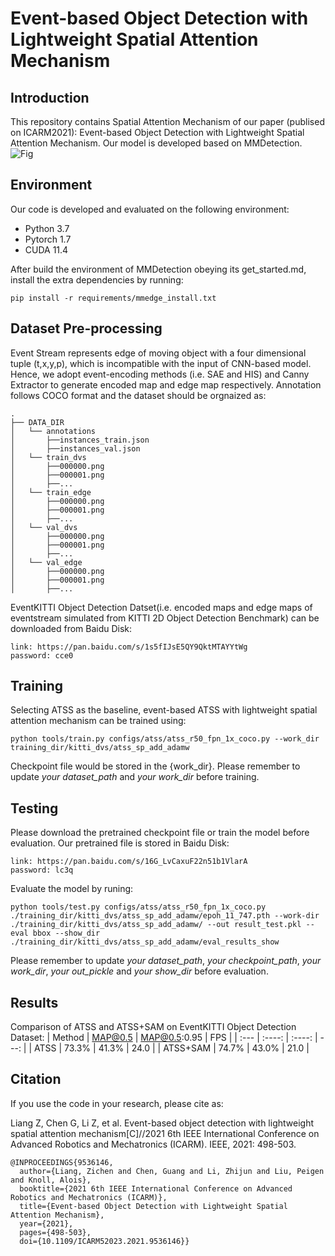 # Event-based Object Detection with Lightweight Spatial Attention Mechanism

## Introduction
This repository contains Spatial Attention Mechanism of our paper (publised on ICARM2021): Event-based Object Detection with Lightweight Spatial Attention Mechanism. Our model is developed based on MMDetection.
![Fig](https://github.com/irence06/mmedge/blob/master/readme/spattend.jpg)


## Environment
Our code is developed and evaluated on the following environment:
* Python 3.7
* Pytorch 1.7
* CUDA 11.4

After build the environment of MMDetection obeying its get_started.md, install the extra dependencies by running:
```
pip install -r requirements/mmedge_install.txt 
```

## Dataset Pre-processing
Event Stream represents edge of moving object with a four dimensional tuple (t,x,y,p), which is incompatible with the input of CNN-based model. Hence, we adopt event-encoding methods (i.e. SAE and HIS) and Canny Extractor to generate encoded map and edge map respectively. Annotation follows COCO format and the dataset should be orgnaized as:

    .
    ├── DATA_DIR
    │   └── annotations
    │       ├──instances_train.json
    │       ├──instances_val.json
    │   └── train_dvs
    │       ├──000000.png
    │       ├──000001.png
    │       ├──...
    │   └── train_edge
    │       ├──000000.png
    │       ├──000001.png
    │       ├──...
    │   └── val_dvs
    │       ├──000000.png
    │       ├──000001.png
    │       ├──...
    │   └── val_edge
    │       ├──000000.png
    │       ├──000001.png
    │       ├──...
    
    
   
EventKITTI Object Detection Datset(i.e. encoded maps and edge maps of eventstream simulated from KITTI 2D Object Detection Benchmark) can be downloaded from Baidu Disk:

```
link: https://pan.baidu.com/s/1s5fIJsE5QY9QktMTAYYtWg  
password: cce0
```


## Training
Selecting ATSS as the baseline, event-based ATSS with lightweight spatial attention mechanism can be trained using:

```
python tools/train.py configs/atss/atss_r50_fpn_1x_coco.py --work_dir training_dir/kitti_dvs/atss_sp_add_adamw
```

Checkpoint file would be stored in the {work_dir}. Please remember to update *your dataset_path* and *your work_dir* before training.


## Testing
Please download the pretrained checkpoint file or train the model before evaluation. Our pretrained file is stored in Baidu Disk:
```
link: https://pan.baidu.com/s/16G_LvCaxuF22n51b1VlarA 
password: lc3q
```

Evaluate the model by runing:
```
python tools/test.py configs/atss/atss_r50_fpn_1x_coco.py ./training_dir/kitti_dvs/atss_sp_add_adamw/epoh_11_747.pth --work-dir ./training_dir/kitti_dvs/atss_sp_add_adamw/ --out result_test.pkl --eval bbox --show_dir ./training_dir/kitti_dvs/atss_sp_add_adamw/eval_results_show 
```
Please remember to update *your dataset_path*, *your checkpoint_path*, *your work_dir*, *your out_pickle* and *your show_dir* before evaluation.

## Results
Comparison of ATSS and ATSS+SAM on EventKITTI Object Detection Dataset:
| Method      |    MAP@0.5  |  MAP@0.5:0.95 |      FPS      |
| :---        |    :----:   |     :----:    |          ---: |
| ATSS        |    73.3%    |     41.3%     |      24.0     |
| ATSS+SAM    |    74.7%    |     43.0%     |      21.0     |

## Citation
If you use the code in your research, please cite as:

Liang Z, Chen G, Li Z, et al. Event-based object detection with lightweight spatial attention mechanism[C]//2021 6th IEEE International Conference on Advanced Robotics and Mechatronics (ICARM). IEEE, 2021: 498-503.


```
@INPROCEEDINGS{9536146,
  author={Liang, Zichen and Chen, Guang and Li, Zhijun and Liu, Peigen and Knoll, Alois},
  booktitle={2021 6th IEEE International Conference on Advanced Robotics and Mechatronics (ICARM)}, 
  title={Event-based Object Detection with Lightweight Spatial Attention Mechanism}, 
  year={2021},
  pages={498-503},
  doi={10.1109/ICARM52023.2021.9536146}}
```
